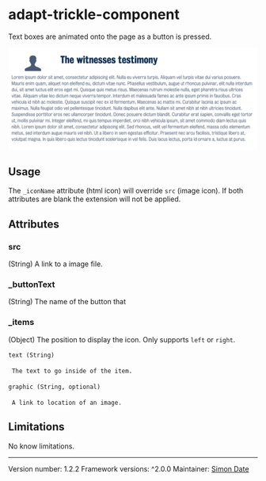 # adapt-trickle-component

Text boxes are animated onto the page as a button is pressed.

<img src='https://github.com/KingsOnline/repo-files/blob/master/component-icon-example.png?raw=true' />

## Usage

The `_iconName` attribute (html icon) will override `src` (image icon). If both attributes are blank the extension will not be applied.

## Attributes

### src

(String) A link to a image file.

### _buttonText

(String) The name of the button that

### _items

(Object) The position to display the icon. Only supports `left` or `right`.

    text (String)

     The text to go inside of the item.

    graphic (String, optional)

     A link to location of an image.

## Limitations

No know limitations.

---

Version number: 1.2.2
Framework versions: ^2.0.0
Maintainer: <a href='mailto:simon.date@kcl.ac.uk'>Simon Date</a>
